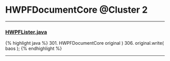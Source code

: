 # HWPFDocumentCore @Cluster 2

***

### [HWPFLister.java](https://searchcode.com/codesearch/view/97384386/)
{% highlight java %}
301. HWPFDocumentCore original )
306. original.write( baos );
{% endhighlight %}

***

